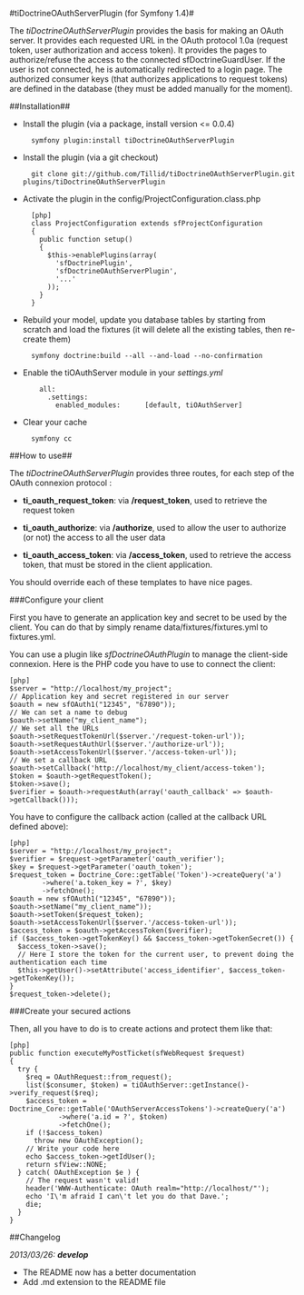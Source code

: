#tiDoctrineOAuthServerPlugin (for Symfony 1.4)#

The _tiDoctrineOAuthServerPlugin_ provides the basis for making an OAuth server. It provides each requested URL in the OAuth protocol 1.0a (request token, user authorization and access token). It provides the pages to authorize/refuse the access to the connected sfDoctrineGuardUser. If the user is not connected, he is automatically redirected to a login page. The authorized consumer keys (that authorizes applications to request tokens) are defined in the database (they must be added manually for the moment).

##Installation##

* Install the plugin (via a package, install version <= 0.0.4)

        symfony plugin:install tiDoctrineOAuthServerPlugin

* Install the plugin (via a git checkout)

        git clone git://github.com/Tillid/tiDoctrineOAuthServerPlugin.git plugins/tiDoctrineOAuthServerPlugin

* Activate the plugin in the config/ProjectConfiguration.class.php

        [php]
        class ProjectConfiguration extends sfProjectConfiguration
        {
          public function setup()
          {
            $this->enablePlugins(array(
              'sfDoctrinePlugin', 
              'sfDoctrineOAuthServerPlugin',
              '...'
            ));
          }
        }

* Rebuild your model, update you database tables by starting from scratch and load the fixtures (it will delete all the existing tables, then re-create them)

        symfony doctrine:build --all --and-load --no-confirmation

* Enable the tiOAuthServer module in your _settings.yml_

          all:
            .settings:
              enabled_modules:      [default, tiOAuthServer]

* Clear your cache

        symfony cc

##How to use##

The _tiDoctrineOAuthServerPlugin_ provides three routes, for each step of the OAuth connexion protocol :

* __ti_oauth_request_token__: via __/request_token__, used to retrieve the request token

* __ti_oauth_authorize__: via __/authorize__, used to allow the user to authorize (or not) the access to all the user data

* __ti_oauth_access_token__: via __/access_token__, used to retrieve the access token, that must be stored in the client application.

You should override each of these templates to have nice pages.

###Configure your client

First you have to generate an application key and secret to be used by the client. You can do that by simply rename data/fixtures/fixtures.yml to fixtures.yml.

You can use a plugin like _sfDoctrineOAuthPlugin_ to manage the client-side connexion. Here is the PHP code you have to use to connect the client:

    [php]
    $server = "http://localhost/my_project";
    // Application key and secret registered in our server
    $oauth = new sfOAuth1("12345", "67890"));
    // We can set a name to debug
    $oauth->setName("my_client_name");
    // We set all the URLs
    $oauth->setRequestTokenUrl($server.'/request-token-url'));
    $oauth->setRequestAuthUrl($server.'/authorize-url'));
    $oauth->setAccessTokenUrl($server.'/access-token-url'));
    // We set a callback URL
    $oauth->setCallback('http://localhost/my_client/access-token');
    $token = $oauth->getRequestToken();
    $token->save();
    $verifier = $oauth->requestAuth(array('oauth_callback' => $oauth->getCallback()));

You have to configure the callback action (called at the callback URL defined above):

    [php]
    $server = "http://localhost/my_project";
    $verifier = $request->getParameter('oauth_verifier');
    $key = $request->getParameter('oauth_token');
    $request_token = Doctrine_Core::getTable('Token')->createQuery('a')
            ->where('a.token_key = ?', $key)
            ->fetchOne();
    $oauth = new sfOAuth1("12345", "67890"));
    $oauth->setName("my_client_name"));
    $oauth->setToken($request_token);
    $oauth->setAccessTokenUrl($server.'/access-token-url'));
    $access_token = $oauth->getAccessToken($verifier);
    if ($access_token->getTokenKey() && $access_token->getTokenSecret()) {
      $access_token->save();
      // Here I store the token for the current user, to prevent doing the authentication each time 
      $this->getUser()->setAttribute('access_identifier', $access_token->getTokenKey());
    }
    $request_token->delete();

###Create your secured actions

Then, all you have to do is to create actions and protect them like that:

    [php]
    public function executeMyPostTicket(sfWebRequest $request)
    {
      try {
        $req = OAuthRequest::from_request();
        list($consumer, $token) = tiOAuthServer::getInstance()->verify_request($req);
        $access_token = Doctrine_Core::getTable('OAuthServerAccessTokens')->createQuery('a')
                ->where('a.id = ?', $token)
                ->fetchOne();
        if (!$access_token)
          throw new OAuthException();
        // Write your code here
        echo $access_token->getIdUser();
        return sfView::NONE;
      } catch( OAuthException $e ) {
        // The request wasn't valid!
        header('WWW-Authenticate: OAuth realm="http://localhost/"');
        echo 'I\'m afraid I can\'t let you do that Dave.';
        die;
      }
    }

##Changelog

_2013/03/26: **develop**_
 * The README now has a better documentation
 * Add .md extension to the README file 